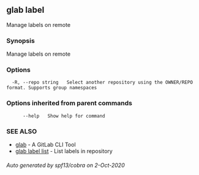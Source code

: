 ## glab label

Manage labels on remote

### Synopsis

Manage labels on remote

### Options

```
  -R, --repo string   Select another repository using the OWNER/REPO format. Supports group namespaces
```

### Options inherited from parent commands

```
      --help   Show help for command
```

### SEE ALSO

* [glab](glab.md)	 - A GitLab CLI Tool
* [glab label list](glab_label_list.md)	 - List labels in repository

###### Auto generated by spf13/cobra on 2-Oct-2020
